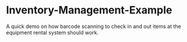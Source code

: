 # Inventory-Management-Example
A quick demo on how barcode scanning to check in and out items at the equipment rental system should work.
